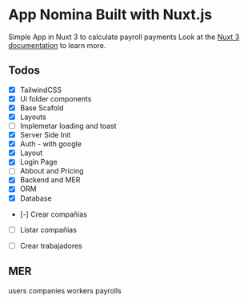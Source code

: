 # App Nomina Built with Nuxt.js
Simple App in Nuxt 3 to calculate payroll payments
Look at the [Nuxt 3 documentation](https://nuxt.com/docs/getting-started/introduction) to learn more.

## Todos
- [x] TailwindCSS
- [x] Ui folder components
- [x] Base Scafold
- [x] Layouts
- [ ] Implemetar loading and toast
- [x] Server Side Init
- [x] Auth - with google
- [x] Layout
- [x] Login Page
- [ ] Abbout and Pricing
- [x] Backend and MER
- [x] ORM
- [x] Database
- [-] Crear compañias
- [ ] Listar compañias
- [ ] Crear trabajadores



## MER

users
companies
workers
payrolls